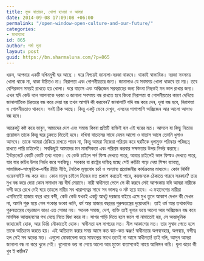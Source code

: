 ```yaml
---
title: মুক্ত বাতায়ন, খোলা হাওয়া ও আমরা
date: 2014-09-08 17:09:08 +06:00
permalink: "/open-window-open-culture-and-our-future/"
categories:
- মাথাব্যাথা
id: 865
author: শর্মা লুনা
layout: post
guid: https://bn.sharmaluna.com/?p=865
---
```


ধরুন, আপনার একটি দখিনমুখী ঘর আছে । ঘরে নিশ্চয়ই জানালা-দরজা থাকবে। থাকাই স্বাভাবিক। দরজা সবসময় খোলা থাকে না, থাকা উচিতও না। নিরাপত্তা এবং গোপনীয়তার জন্য। জানালাও যে সবসময় খোলা থাকবে তা নয়। তবে বেশিরভাগ সময়ই রাখতে হয় খোলা। ঘরে বাতাস এবং অক্সিজেন সরবরাহের জন্য কিংবা নিছকই মন ভাল রাখার জন্য। এখন যদি কেউ বলে আপনাকে দরজা ও জানালা সবসময় বন্ধ রাখতে হবে কিংবা নিরাপত্তা বা গোপনীয়তার কারণ দেখিয়ে জানালাটিকে চিরতরে বন্ধ করে দেয়া হয় তখন আপনি কী করবেন? জানালাটি যদি বন্ধ করে দেন, ধূলা বন্ধ হবে, নিরাপত্তা ও গোপনীয়তাও থাকবে। সবই ঠিক আছে। কিন্তু একটু ভেবে দেখুন, এসবের পাশাপাশি অক্সিজেন আর আলো আসাও বন্ধ হবে।

আরেকটু কষ্ট করে ভাবুন, আমাদের দেশ এবং সমাজ কিংবা প্রতিটি ব্যক্তিই হল এই ঘরের মত। আসলে যা কিছু নিতান্ত প্রয়োজন তাকে কিন্তু ঘরে ঢুকতে দিতেই হবে। দখিনা বাতাসের সাথে যেমন আলো ও বাতাস আসে তেমনি ধুলাও আসবে। তাকে আমরা ঠেকিয়ে রাখতে পারব না, কিন্তু আমরা নিজেরা পরিশ্রম করে ঘরটিকে ধূলামুক্ত পরিস্কার পরিচ্ছন্ন রাখতে পারি চাইলেই। সবকিছুই আমাদের মন মানসিকতা এবং পরিশ্রম করবার সক্ষমতার উপর নির্ভর করছে। ইন্টারনেটে কোটি কোটি তথ্য থাকে। যে কেউ চাইলে পর্ন ফিল্ম দেখতে পারে, আবার চাইলেই ভাল ফিল্মও দেখতে পারে, যার যার রুচির উপর নির্ভর করে সবকিছু। সরকার বা রাষ্ট্রের দায়িত্ব হচ্ছে সেই রুচিটা গড়ে দেয়া শিক্ষা ব্যাবস্থা, সামাজিক-সাংস্কৃতিক-ধর্মীয় রীতি নীতি, নৈতিক মূল্যবোধ চর্চা ও অন্যান্য প্রয়োজনীয় কার্যক্রমের মাধ্যমে। কোন নির্দিষ্ট ওয়েবসাইট বন্ধ করে নয়। কোন মানুষ চাইলে নিজের মত প্রকাশ করতেই পারে, কয়জনকে ঠেকাতে পারবে সরকার? তার মুখ বন্ধ করে দেয়া কোন সমাধান নয় দীর্ঘ মেয়াদে। নারী স্বাধীনতা পেলে সে কী করবে সেই আশংকায় যদি আমরা নারীকে বন্দী করে রেখে দেই ঘরে তাহলে নারীর সব খারাপত্বের সাথে সব ভালত্ব ও নষ্ট হয়ে যাবে। এ মহাদেশের নারীরা এমনিতেই হাজার বছর ধরে বন্দী, কেউ কেউ যখনই একটু আধটু দরজার বাইরে এসে মুখ তুলে আকাশ দেখল কী দেখল না, অমনি শুরু হয়ে গেল শংকার ডংকা ধ্বনি, ধর্ম আর হাজার বছরের পুরুষতন্ত্রের দুয়োধ্বনি। তাই ধর্ম আর তথাকথিত পুরুষতন্ত্রের বেড়াজাল ভাঙা এত সোজা নয়। অনেক সমাজ, দেশ, ব্যক্তি তাই ধূলার ভয়ে আলো আর অক্সিজেন বন্ধ করে মানসিক আত্মহননের পথ বেছে নিতে দ্বিধা করে না। সাগর পাড়ি দিতে হলে জলে গা নামাতেই হয়, সে অত্মাধুনিক জাহাজেই হোক, আর ডিঙি নৌকাতেই হোক। স্বাধীনতা হল সাগরের মত। নীল আকাশের মত। তার সুস্বাদ পেতে হলে তাকে অতিক্রম করতে হয়। এই অতিক্রম করার সময় আসে কত ঝড়-কত ঝঞ্জা! স্বাধীনতার অপব্যবহার, অপব্যয়, বন্দীত্ব হল সেই সব ঝড়ের মত। এগুলো মোকাবেলা করে সাফল্যের সাথে তবেই না আসে স্বাধীনতা! তাই বলি, আসুন আমরা জানালা বন্ধ না করে খুলে দেই। ধুলোকে ভয় না পেয়ে আলো আর মুক্তো বাতাসকেই নাহয় আলিঙ্গন করি। ধূলা ঝাড়া কী খুব ই কঠিন?